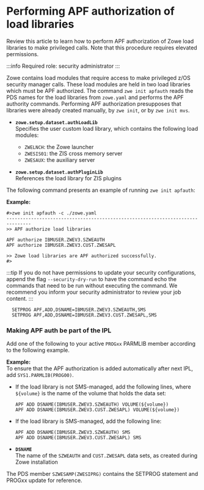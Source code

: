 # Performing APF authorization of load libraries

Review this article to learn how to perform APF authorization of Zowe load libraries to make privileged calls. Note that this procedure requires elevated permissions.

:::info Required role: security administrator
:::

Zowe contains load modules that require access to make privileged z/OS security manager calls. These load modules are held in two load libraries which must be APF authorized. The command `zwe init apfauth` reads the PDS names for the load libraries from `zowe.yaml` and performs the APF authority commands. Performing APF authorization presupposes that libraries were already created manually, by `zwe init`, or by  `zwe init mvs`.

- **`zowe.setup.dataset.authLoadLib`**  
 Specifies the user custom load library, which contains the following load modules:
   * `ZWELNCH`: the Zowe launcher
   * `ZWESIS01`: the ZIS cross memory server
   * `ZWESAUX`: the auxiliary server

- **`zowe.setup.dataset.authPluginLib`**  
 References the load library for ZIS plugins

The following command presents an example of running `zwe init apfauth`:

**Example:**
```
#>zwe init apfauth -c ./zowe.yaml
-------------------------------------------------------------------------------
>> APF authorize load libraries

APF authorize IBMUSER.ZWEV3.SZWEAUTH
APF authorize IBMUSER.ZWEV3.CUST.ZWESAPL

>> Zowe load libraries are APF authorized successfully.
#>
```
:::tip
If you do not have permissions to update your security configurations, append the flag `--security-dry-run` to have the command echo the commands that need to be run without executing the command. We recommend you inform your security administrator to review your job content.
:::

```
  SETPROG APF,ADD,DSNAME=IBMUSER.ZWEV3.SZWEAUTH,SMS
  SETPROG APF,ADD,DSNAME=IBMUSER.ZWEV3.CUST.ZWESAPL,SMS
```

### Making APF auth be part of the IPL

Add one of the following to your active `PROGxx` PARMLIB member according to the following example.

**Example:**  
To ensure that the APF authorization is added automatically after next IPL, add `SYS1.PARMLIB(PROG00)`. 
 

- If the load library is not SMS-managed, add the following lines, where `${volume}` is the name of the volume that holds the data set:
  ```
  APF ADD DSNAME(IBMUSER.ZWEV3.SZWEAUTH) VOLUME(${volume})
  APF ADD DSNAME(IBMUSER.ZWEV3.CUST.ZWESAPL) VOLUME(${volume})
  ```
- If the load library is SMS-managed, add the following line:
  ```
  APF ADD DSNAME(IBMUSER.ZWEV3.SZWEAUTH) SMS
  APF ADD DSNAME(IBMUSER.ZWEV3.CUST.ZWESAPL) SMS
  ```

* **`DSNAME`**  
  The name of the `SZWEAUTH` and `CUST.ZWESAPL` data sets, as created during Zowe installation

The PDS member `SZWESAMP(ZWESIPRG)` contains the SETPROG statement and PROGxx update for reference.
